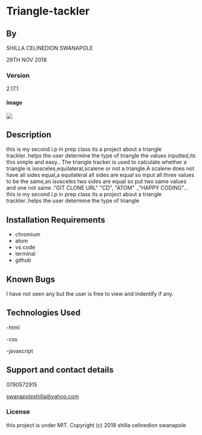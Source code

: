 # Triangle-tackler

## By 
 SHILLA CELINEDION SWANAPOLE
 
 29TH NOV 2018
 
 ### Version
 2.17.1
 
 #### Image
 <img src="http://mathworld.wolfram.com/images/eps-gif/Triangles_750.gif">
 
## Description
this is my second i.p in prep class its a project about a triangle trackler..helps the user determine the type of triangle the values inputted,its this simple and easy..
The triangle tracker is used to calculate whether a triangle is isosceles,equilateral,scalene or not a triangle.A scalene does not have all sides equal,a equilateral all sides are equal so input all three values to be the same,an isosceles two sides are equal so put two same values and one not same ."GIT CLONE URL" "CD", "ATOM" .,"HAPPY CODING"...
this is my second i.p in prep class its a project about a triangle trackler..helps the user determine the type of triangle

## Installation Requirements
* chromium
* atom
* vs code
* terminal
* github

## Known Bugs
I have not seen any but the user is free to view and indentify if any.

## Technologies Used
-html

-css

-javascript


## Support and contact details
0790572915

swanapoleshilla@yahoo.com

### License
this project is under MIT.
Copyright (c) 2018 shilla celinedion swanapole
